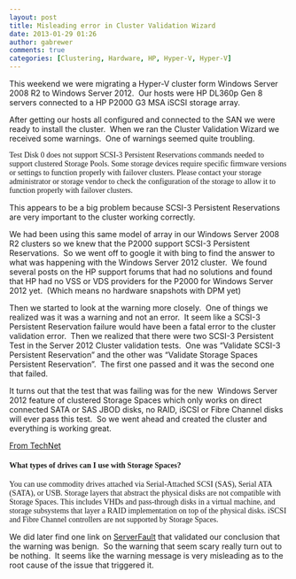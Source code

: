 ```yaml
---
layout: post
title: Misleading error in Cluster Validation Wizard
date: 2013-01-29 01:26
author: gabrewer
comments: true
categories: [Clustering, Hardware, HP, Hyper-V, Hyper-V]
---
```

<p>This weekend we were migrating a Hyper-V cluster form Windows Server 2008 R2 to Windows Server 2012.&nbsp; Our hosts were HP DL360p Gen 8 servers connected to a HP P2000 G3 MSA iSCSI storage array.&nbsp; </p> <p>After getting our hosts all configured and connected to the SAN we were ready to install the cluster.&nbsp; When we ran the Cluster Validation Wizard we received some warnings.&nbsp; One of warnings seemed quite troubling.&nbsp; </p> <p><font face="Consolas">Test Disk 0 does not support SCSI-3 Persistent Reservations commands needed to support clustered Storage Pools. Some storage devices require specific firmware versions or settings to function properly with failover clusters. Please contact your storage administrator or storage vendor to check the configuration of the storage to allow it to function properly with failover clusters.</font></p> <style type="text/css">.csharpcode, .csharpcode pre
{
	font-size: small;
	color: black;
	font-family: consolas, "Courier New", courier, monospace;
	background-color: #ffffff;
	/*white-space: pre;*/
}
.csharpcode pre { margin: 0em; }
.csharpcode .rem { color: #008000; }
.csharpcode .kwrd { color: #0000ff; }
.csharpcode .str { color: #006080; }
.csharpcode .op { color: #0000c0; }
.csharpcode .preproc { color: #cc6633; }
.csharpcode .asp { background-color: #ffff00; }
.csharpcode .html { color: #800000; }
.csharpcode .attr { color: #ff0000; }
.csharpcode .alt 
{
	background-color: #f4f4f4;
	width: 100%;
	margin: 0em;
}
.csharpcode .lnum { color: #606060; }
</style>   <p>This appears to be a big problem because SCSI-3 Persistent Reservations are very important to the cluster working correctly.&nbsp; </p><!--more--><p>We had been using this same model of array in our Windows Server 2008 R2 clusters so we knew that the P2000 support SCSI-3 Persistent Reservations.&nbsp; So we went off to google it with bing to find the answer to what was happening with the Windows Server 2012 cluster.&nbsp; We found several posts on the HP support forums that had no solutions and found that HP had no VSS or VDS providers for the P2000 for Windows Server 2012 yet.&nbsp; (Which means no hardware snapshots with DPM yet)</p> <p>Then we started to look at the warning more closely.&nbsp; One of things we realized was it was a warning and not an error.&nbsp; It seem like a SCSI-3 Persistent Reservation failure would have been a fatal error to the cluster validation error.&nbsp; Then we realized that there were two SCSI-3 Persistent Test in the Server 2012 Cluster validation tests.&nbsp; One was “Validate SCSI-3 Persistent Reservation” and the other was “Validate Storage Spaces Persistent Reservation”.&nbsp; The first one passed and it was the second one that failed. </p> <p>It turns out that the test that was failing was for the new&nbsp; Windows Server 2012 feature of clustered Storage Spaces which only works on direct connected SATA or SAS JBOD disks, no RAID, iSCSI or Fibre Channel disks will ever pass this test.&nbsp; So we went ahead and created the cluster and everything is working great.</p> <p><a href="http://social.technet.microsoft.com/wiki/contents/articles/11382.storage-spaces-frequently-asked-questions-faq.aspx#What_types_of_storage_arrays_can_I_use_with_Storage_Spaces" target="_blank">From TechNet</a></p> <h4><font face="Consolas">What types of drives can I use with Storage Spaces?</font></h4> <p><font face="Consolas">You can use commodity drives attached via Serial-Attached SCSI (SAS), Serial ATA (SATA), or USB. Storage layers that abstract the physical disks are not compatible with Storage Spaces. This includes VHDs and pass-through disks in a virtual machine, and storage subsystems that layer a RAID implementation on top of the physical disks. iSCSI and Fibre Channel controllers are not supported by Storage Spaces.</font> <p>We did later find one link on <a href="http://serverfault.com/questions/449083/windows-2012-cluster-on-p6300-scsi-3-persistent-reservation-issues" target="_blank">ServerFault</a> that validated our conclusion that the warning was benign.&nbsp; So the warning that seem scary really turn out to be nothing.&nbsp; It seems like the warning message is very misleading as to the root cause of the issue that triggered it.</p>
